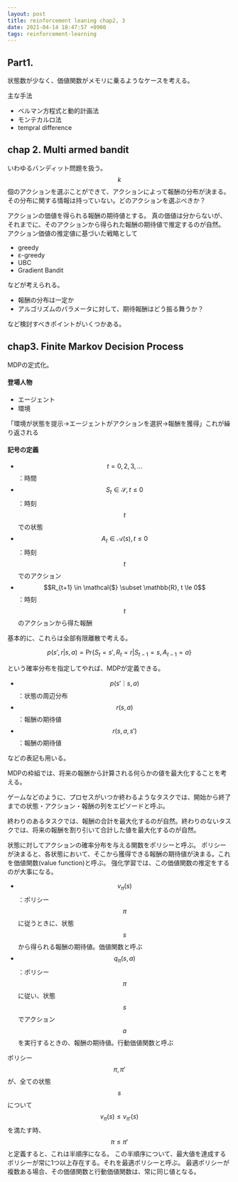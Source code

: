 ```yaml
---
layout: post
title: reinforcement leaning chap2, 3
date: 2021-04-14 18:47:57 +0900
tags: reinforcement-learning
---
```


## Part1.

状態数が少なく、価値関数がメモリに乗るようなケースを考える。

主な手法
- ベルマン方程式と動的計画法
- モンテカルロ法
- tempral difference

## chap 2. Multi armed bandit

いわゆるバンディット問題を扱う。
$$k$$個のアクションを選ぶことができて、アクションによって報酬の分布が決まる。
その分布に関する情報は持っていない。どのアクションを選ぶべきか？

アクションの価値を得られる報酬の期待値とする。
真の価値は分からないが、それまでに、そのアクションから得られた報酬の期待値で推定するのが自然。
アクション価値の推定値に基づいた戦略として

- greedy
- ε-greedy
- UBC
- Gradient Bandit

などが考えられる。

- 報酬の分布は一定か
- アルゴリズムのパラメータに対して、期待報酬はどう振る舞うか？

など検討すべきポイントがいくつかある。

## chap3. Finite Markov Decision Process

MDPの定式化。

#### 登場人物

- エージェント
- 環境

「環境が状態を提示→エージェントがアクションを選択→報酬を獲得」これが繰り返される

#### 記号の定義

- $$t = 0, 2, 3, \ldots$$：時間
- $$S_t \in \mathcal{S}, t \le 0$$：時刻$$t$$での状態
- $$A_t \in \mathcal{A}(s), t \le 0$$：時刻$$t$$でのアクション
- $$R_{t+1} \in \mathcal{$} \subset \mathbb{R}, t \le 0$$：時刻$$t$$のアクションから得た報酬

基本的に、これらは全部有限離散で考える。

$$
p(s', r | s, a) = \mathrm{Pr}\{S_t=s', R_t=r | S_{t-1} = s, A_{t-1} = a \}
$$

という確率分布を指定してやれば、MDPが定義できる。

- $$p(s'｜s,a)$$：状態の周辺分布
- $$r(s, a)$$：報酬の期待値
- $$r(s,a,s')$$：報酬の期待値

などの表記も用いる。

MDPの枠組では、将来の報酬から計算される何らかの値を最大化することを考える。

ゲームなどのように、プロセスがいつか終わるようなタスクでは、開始から終了までの状態・アクション・報酬の列をエピソードと呼ぶ。

終わりのあるタスクでは、報酬の合計を最大化するのが自然。終わりのないタスクでは、将来の報酬を割り引いて合計した値を最大化するのが自然。

状態に対してアクションの確率分布を与える関数をポリシーと呼ぶ。
ポリシーが決まると、各状態において、そこから獲得できる報酬の期待値が決まる。これを価値関数(value function)と呼ぶ。
強化学習では、この価値関数の推定をするのが大事になる。

- $$v_{\pi}(s)$$：ポリシー$$\pi$$に従うときに、状態$$s$$から得られる報酬の期待値。価値関数と呼ぶ
- $$q_{\pi}(s, a)$$：ポリシー$$\pi$$に従い、状態$$s$$でアクション$$a$$を実行するときの、報酬の期待値。行動価値関数と呼ぶ

ポリシー$$\pi, \pi'$$が、全ての状態$$s$$について$$v_{\pi}(s) \le v_{\pi'}(s)$$を満たす時、$$\pi \le \pi'$$と定義すると、これは半順序になる。
この半順序について、最大値を達成するポリシーが常に1つ以上存在する。それを最適ポリシーと呼ぶ。
最適ポリシーが複数ある場合、その価値関数と行動価値関数は、常に同じ値となる。
